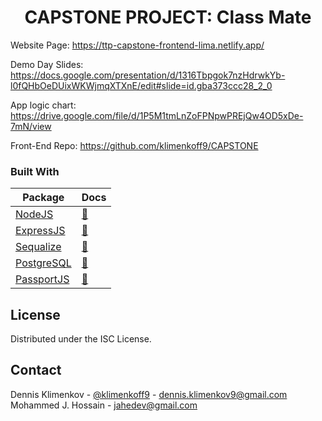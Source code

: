 <h1 align="center">CAPSTONE PROJECT: Class Mate</h1>
  
<!-- IMPORTANT LINKS -->

Website Page: https://ttp-capstone-frontend-lima.netlify.app/

Demo Day Slides: https://docs.google.com/presentation/d/1316Tbpgok7nzHdrwkYb-l0fQHbOeDUixWKWjmqXTXnE/edit#slide=id.gba373ccc28_2_0

App logic chart: https://drive.google.com/file/d/1P5M1tmLnZoFPNpwPREjQw4OD5xDe-7mN/view

Front-End Repo: https://github.com/klimenkoff9/CAPSTONE

<!-- BUILT WITH -->

### Built With

| Package                                  | Docs                                                                             |
| ---------------------------------------- | -------------------------------------------------------------------------------- |
| [NodeJS](https://nodejs.org/en/)        | [:notebook:](https://nodejs.org/en/docs/)                                        | 
| [ExpressJS](https://expressjs.com/)      | [:notebook:](https://expressjs.com/en/5x/api.html)                               |
| [Sequalize](https://sequelize.org/)      | [:notebook:](https://sequelize.org/master/)                                      |
| [PostgreSQL](https://www.postgresql.org/)| [:notebook:](https://www.postgresql.org/docs/)                                     |
| [PassportJS](http://www.passportjs.org/) | [:notebook:](http://www.passportjs.org/docs/)                                    |

<!-- LICENSE -->

## License

Distributed under the ISC License.

<!-- CONTACT -->

## Contact

Dennis Klimenkov - [@klimenkoff9](https://twitter.com/DennisKlimenkov) - dennis.klimenkov9@gmail.com
Mohammed J. Hossain - jahedev@gmail.com
